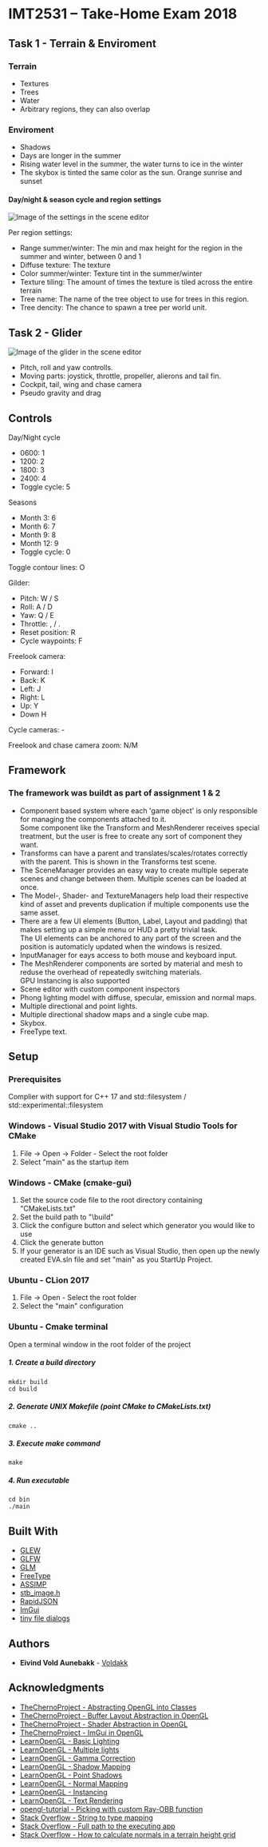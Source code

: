 # IMT2531 – Take-Home Exam 2018

## Task 1 - Terrain & Enviroment

### Terrain
* Textures
* Trees
* Water
* Arbitrary regions, they can also overlap

### Enviroment
* Shadows
* Days are longer in the summer
* Rising water level in the summer, the water turns to ice in the winter
* The skybox is tinted the same color as the sun. Orange sunrise and sunset

#### Day/night & season cycle and region settings
![Image of the settings in the scene editor](https://i.imgur.com/pKbBopC.jpg)

Per region settings:
* Range summer/winter: The min and max height for the region in the summer and winter, between 0 and 1
* Diffuse texture: The texture
* Color summer/winter: Texture tint in the summer/winter
* Texture tiling: The amount of times the texture is tiled across the entire terrain
* Tree name: The name of the tree object to use for trees in this region.
* Tree dencity: The chance to spawn a tree per world unit.
## Task 2 - Glider
![Image of the glider in the scene editor](https://i.imgur.com/2GMIQGI.png)

* Pitch, roll and yaw controlls.
* Moving parts: joystick, throttle, propeller, alierons and tail fin.
* Cockpit, tail, wing and chase camera
* Pseudo gravity and drag

## Controls

Day/Night cycle
* 0600: 1
* 1200: 2
* 1800: 3
* 2400: 4
* Toggle cycle: 5

Seasons
* Month 3:  6
* Month 6:  7
* Month 9:  8
* Month 12: 9
* Toggle cycle: 0

Toggle contour lines: O

Gilder:
* Pitch: W / S
* Roll: A / D
* Yaw: Q / E
* Throttle: , / .
* Reset position: R
* Cycle waypoints: F

Freelook camera:
* Forward: I
* Back: K
* Left: J
* Right: L
* Up: Y
* Down H

Cycle cameras: -

Freelook and chase camera zoom: N/M

## Framework

### The framework was buildt as part of assignment 1 & 2

* Component based system where each 'game object' is only responsible for managing the components attached to it.  
Some component like the Transform and MeshRenderer receives special treatment, but the user is free to create any sort of component they want.
* Transforms can have a parent and translates/scales/rotates correctly with the parent. This is shown in the Transforms test scene.
* The SceneManager provides an easy way to create multiple seperate scenes and change between them. Multiple scenes can be loaded at once.
* The Model-, Shader- and TextureManagers help load their respective kind of asset and prevents duplication if multiple components use the same asset.
* There are a few UI elements (Button, Label, Layout and padding) that makes setting up a simple menu or HUD a pretty trivial task.  
The UI elements can be anchored to any part of the screen and the position is automaticly updated when the windows is resized.
* InputManager for eays access to both mouse and keyboard input.
* The MeshRenderer components are sorted by material and mesh to reduse the overhead of repeatedly switching materials.  
GPU Instancing is also supported
* Scene editor with custom component inspectors
* Phong lighting model with diffuse, specular, emission and normal maps.
* Multiple directional and point lights.
* Multiple directional shadow maps and a single cube map.
* Skybox.
* FreeType text.

## Setup

### Prerequisites
Complier with support for C++ 17 and std::filesystem / std::experimental::filesystem

### Windows - Visual Studio 2017 with Visual Studio Tools for CMake
1. File -> Open -> Folder - Select the root folder
2. Select "main" as the startup item

### Windows - CMake (cmake-gui)
1. Set the source code file to the root directory containing "CMakeLists.txt"
2. Set the build path to "\build\"
3. Click the configure button and select which generator you would like to use
4. Click the generate button
5. If your generator is an IDE such as Visual Studio, then open up the newly created EVA.sln file and set "main" as you StartUp Project.

### Ubuntu - CLion 2017
1. File -> Open - Select the root folder
2. Select the "main" configuration

### Ubuntu - Cmake terminal
Open a terminal window in the root folder of the project

##### 1. Create a build directory
```
mkdir build
cd build
```
##### 2. Generate UNIX Makefile (point CMake to CMakeLists.txt)
```
cmake ..
```
##### 3. Execute make command
```
make
```
##### 4. Run executable
```
cd bin
./main
```

## Built With

* [GLEW](http://glew.sourceforge.net/)
* [GLFW](http://www.glfw.org/)
* [GLM](https://glm.g-truc.net/0.9.8/index.html)
* [FreeType](https://www.freetype.org/)
* [ASSIMP](http://assimp.org/)
* [stb_image.h](https://github.com/nothings/stb/blob/master/stb_image.h)
* [RapidJSON](https://github.com/Tencent/rapidjson)
* [ImGui](https://github.com/ocornut/imgui)
* [tiny file dialogs](https://sourceforge.net/projects/tinyfiledialogs/)

## Authors

* **Eivind Vold Aunebakk** - [Voldakk](https://github.com/Voldakk)

## Acknowledgments

* [TheChernoProject - Abstracting OpenGL into Classes](https://www.youtube.com/watch?v=bTHqmzjm2UI)
* [TheChernoProject - Buffer Layout Abstraction in OpenGL](https://www.youtube.com/watch?v=oD1dvfbyf6A)
* [TheChernoProject - Shader Abstraction in OpenGL](https://www.youtube.com/watch?v=gDtHL6hy9R8)
* [TheChernoProject - ImGui in OpenGL](https://www.youtube.com/watch?v=nVaQuNXueFw)
* [LearnOpenGL - Basic Lighting](https://learnopengl.com/Lighting/Basic-Lighting)
* [LearnOpenGL - Multiple lights](https://learnopengl.com/Lighting/Multiple-lights)
* [LearnOpenGL - Gamma Correction](https://learnopengl.com/Advanced-Lighting/Gamma-Correction)
* [LearnOpenGL - Shadow Mapping](https://learnopengl.com/Advanced-Lighting/Shadows/Shadow-Mapping)
* [LearnOpenGL - Point Shadows](https://learnopengl.com/Advanced-Lighting/Shadows/Point-Shadows)
* [LearnOpenGL - Normal Mapping](https://learnopengl.com/Advanced-Lighting/Normal-Mapping)
* [LearnOpenGL - Instancing](https://learnopengl.com/Advanced-OpenGL/Instancing)
* [LearnOpenGL - Text Rendering](https://learnopengl.com/In-Practice/Text-Rendering)
* [opengl-tutorial - Picking with custom Ray-OBB function](http://www.opengl-tutorial.org/miscellaneous/clicking-on-objects/picking-with-custom-ray-obb-function/)
* [Stack Overflow - String to type mapping](https://stackoverflow.com/a/582456)
* [Stack Overflow - Full path to the executing app](https://stackoverflow.com/a/198099)
* [Stack Overflow - How to calculate normals in a terrain height grid](https://stackoverflow.com/a/13983431)
